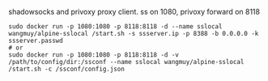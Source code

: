 shadowsocks and privoxy proxy client. ss on 1080, privoxy forward on 8118

```
sudo docker run -p 1080:1080 -p 8118:8118 -d --name sslocal wangmuy/alpine-sslocal /start.sh -s ssserver.ip -p 8388 -b 0.0.0.0 -k ssserver.passwd
# or
sudo docker run -p 1080:1080 -p 8118:8118 -d -v /path/to/config/dir:/ssconf --name sslocal wangmuy/alpine-sslocal /start.sh -c /ssconf/config.json
```
